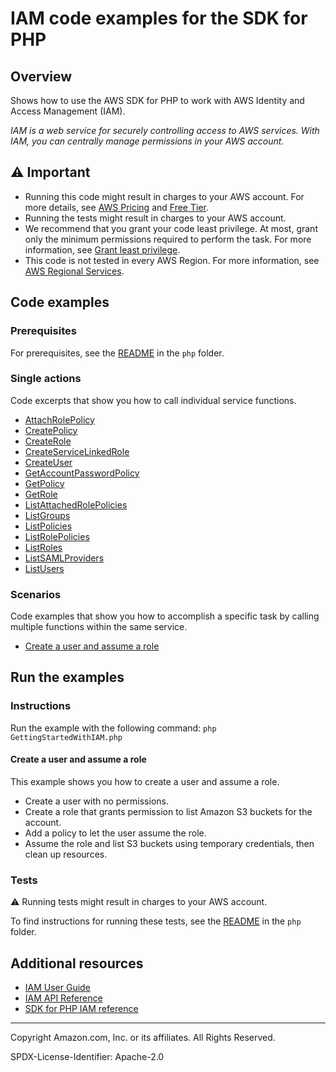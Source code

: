 # IAM code examples for the SDK for PHP

## Overview

Shows how to use the AWS SDK for PHP to work with AWS Identity and Access Management (IAM).

<!--custom.overview.start-->
<!--custom.overview.end-->

_IAM is a web service for securely controlling access to AWS services. With IAM, you can centrally manage permissions in your AWS account._

## ⚠ Important

* Running this code might result in charges to your AWS account. For more details, see [AWS Pricing](https://aws.amazon.com/pricing/) and [Free Tier](https://aws.amazon.com/free/).
* Running the tests might result in charges to your AWS account.
* We recommend that you grant your code least privilege. At most, grant only the minimum permissions required to perform the task. For more information, see [Grant least privilege](https://docs.aws.amazon.com/IAM/latest/UserGuide/best-practices.html#grant-least-privilege).
* This code is not tested in every AWS Region. For more information, see [AWS Regional Services](https://aws.amazon.com/about-aws/global-infrastructure/regional-product-services).

<!--custom.important.start-->
<!--custom.important.end-->

## Code examples

### Prerequisites

For prerequisites, see the [README](../../README.md#Prerequisites) in the `php` folder.


<!--custom.prerequisites.start-->
<!--custom.prerequisites.end-->

### Single actions

Code excerpts that show you how to call individual service functions.

- [AttachRolePolicy](GettingStartedWithIAM.php#L46)
- [CreatePolicy](GettingStartedWithIAM.php#L46)
- [CreateRole](GettingStartedWithIAM.php#L46)
- [CreateServiceLinkedRole](GettingStartedWithIAM.php#L46)
- [CreateUser](GettingStartedWithIAM.php#L46)
- [GetAccountPasswordPolicy](GettingStartedWithIAM.php#L46)
- [GetPolicy](GettingStartedWithIAM.php#L46)
- [GetRole](GettingStartedWithIAM.php#L46)
- [ListAttachedRolePolicies](GettingStartedWithIAM.php#L46)
- [ListGroups](GettingStartedWithIAM.php#L46)
- [ListPolicies](GettingStartedWithIAM.php#L46)
- [ListRolePolicies](GettingStartedWithIAM.php#L46)
- [ListRoles](GettingStartedWithIAM.php#L46)
- [ListSAMLProviders](GettingStartedWithIAM.php#L46)
- [ListUsers](GettingStartedWithIAM.php#L46)

### Scenarios

Code examples that show you how to accomplish a specific task by calling multiple
functions within the same service.

- [Create a user and assume a role](GettingStartedWithIAM.php)


<!--custom.examples.start-->
<!--custom.examples.end-->

## Run the examples

### Instructions


<!--custom.instructions.start-->
Run the example with the following command:
`php GettingStartedWithIAM.php`
<!--custom.instructions.end-->



#### Create a user and assume a role

This example shows you how to create a user and assume a role. 

- Create a user with no permissions.
- Create a role that grants permission to list Amazon S3 buckets for the account.
- Add a policy to let the user assume the role.
- Assume the role and list S3 buckets using temporary credentials, then clean up resources.

<!--custom.scenario_prereqs.iam_Scenario_CreateUserAssumeRole.start-->
<!--custom.scenario_prereqs.iam_Scenario_CreateUserAssumeRole.end-->


<!--custom.scenarios.iam_Scenario_CreateUserAssumeRole.start-->
<!--custom.scenarios.iam_Scenario_CreateUserAssumeRole.end-->

### Tests

⚠ Running tests might result in charges to your AWS account.


To find instructions for running these tests, see the [README](../../README.md#Tests)
in the `php` folder.



<!--custom.tests.start-->
<!--custom.tests.end-->

## Additional resources

- [IAM User Guide](https://docs.aws.amazon.com/IAM/latest/UserGuide/introduction.html)
- [IAM API Reference](https://docs.aws.amazon.com/IAM/latest/APIReference/welcome.html)
- [SDK for PHP IAM reference](https://docs.aws.amazon.com/aws-sdk-php/v3/api/namespace-Aws.Iam.html)

<!--custom.resources.start-->
<!--custom.resources.end-->

---

Copyright Amazon.com, Inc. or its affiliates. All Rights Reserved.

SPDX-License-Identifier: Apache-2.0